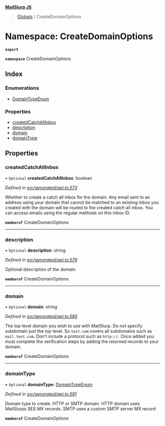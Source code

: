**[MailSlurp JS](../README.md)**

> [Globals](../README.md) / CreateDomainOptions

# Namespace: CreateDomainOptions

**`export`** 

**`namespace`** CreateDomainOptions

## Index

### Enumerations

* [DomainTypeEnum](../enums/createdomainoptions.domaintypeenum.md)

### Properties

* [createdCatchAllInbox](createdomainoptions.md#createdcatchallinbox)
* [description](createdomainoptions.md#description)
* [domain](createdomainoptions.md#domain)
* [domainType](createdomainoptions.md#domaintype)

## Properties

### createdCatchAllInbox

• `Optional` **createdCatchAllInbox**: boolean

*Defined in [src/generated/api.ts:573](https://github.com/mailslurp/mailslurp-client/blob/fb74c9f/src/generated/api.ts#L573)*

Whether to create a catch all inbox for the domain. Any email sent to an address using your domain that cannot be matched to an existing inbox you created with the domain will be routed to the created catch all inbox. You can access emails using the regular methods on this inbox ID.

**`memberof`** CreateDomainOptions

___

### description

• `Optional` **description**: string

*Defined in [src/generated/api.ts:579](https://github.com/mailslurp/mailslurp-client/blob/fb74c9f/src/generated/api.ts#L579)*

Optional description of the domain.

**`memberof`** CreateDomainOptions

___

### domain

• `Optional` **domain**: string

*Defined in [src/generated/api.ts:585](https://github.com/mailslurp/mailslurp-client/blob/fb74c9f/src/generated/api.ts#L585)*

The top level domain you wish to use with MailSlurp. Do not specify subdomain just the top level. So `test.com` covers all subdomains such as `mail.test.com`. Don't include a protocol such as `http://`. Once added you must complete the verification steps by adding the returned records to your domain.

**`memberof`** CreateDomainOptions

___

### domainType

• `Optional` **domainType**: [DomainTypeEnum](../enums/createdomainoptions.domaintypeenum.md)

*Defined in [src/generated/api.ts:591](https://github.com/mailslurp/mailslurp-client/blob/fb74c9f/src/generated/api.ts#L591)*

Domain type to create. HTTP or SMTP domain. HTTP domain uses MailSlurps SES MX records. SMTP uses a custom SMTP server MX record

**`memberof`** CreateDomainOptions
